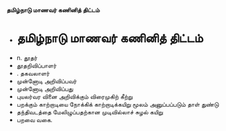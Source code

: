 **தமிழ்நாடு மாணவர் கணினித் திட்டம்**
- # தமிழ்நாடு மாணவர் கணினித் திட்டம்
- n. தூதர்
- தூதறிவிப்பாளர்
- . தகவலாளர்
- முன்னோடி அறிவிப்பவர்
- முன்னோடி அறிவிப்பது
- புயலர்வர வினை அறிவிக்கும் விரைமுகிற் கீற்று
- பறக்கும் காற்றாடியை நோக்கிக் காற்றாடிக்கயிறு மூலம் அனுப்பப்படும் தாள் துண்டு
- தந்திவடத்தை மேலிழுப்பதற்கான முடிவில்லாச் சுழல் கயிறு
- பறவை வகை.

